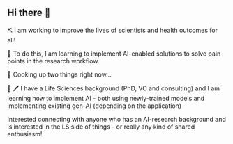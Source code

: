 ## Hi there 👋

⛏️ I am working to improve the lives of scientists and health outcomes for all!

🗿 To do this, I am learning to implement AI-enabled solutions to solve pain points in the research workflow.

🍳 Cooking up two things right now... 

🧪 🖊️ I have a Life Sciences background (PhD, VC and consulting) and I am learning how to implement AI - both using newly-trained models and implementing existing gen-AI (depending on the application)

Interested connecting with anyone who has an AI-research background and is interested in the LS side of things - or really any kind of shared enthusiasm!

<!--
**zigaziga-212/zigaziga-212** is a ✨ _special_ ✨ repository because its `README.md` (this file) appears on your GitHub profile.

Here are some ideas to get you started:

- 🔭 I’m currently working on ...
- 🌱 I’m currently learning ...
- 👯 I’m looking to collaborate on ...
- 🤔 I’m looking for help with ...
- 💬 Ask me about ...
- 📫 How to reach me: ...
- 😄 Pronouns: ...
- ⚡ Fun fact: ...
-->

